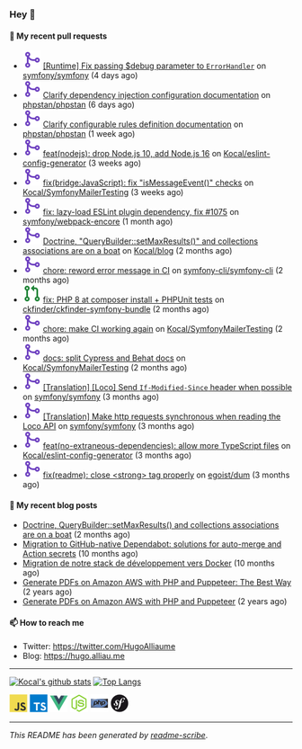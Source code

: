### Hey 👋

#### 👷 My recent pull requests

- ![](./assets/pr-merged.svg) [[Runtime] Fix passing $debug parameter to `ErrorHandler`](https://github.com/symfony/symfony/pull/45675) on [symfony/symfony](https://github.com/symfony/symfony) (4 days ago)
- ![](./assets/pr-merged.svg) [Clarify dependency injection configuration documentation](https://github.com/phpstan/phpstan/pull/6749) on [phpstan/phpstan](https://github.com/phpstan/phpstan) (6 days ago)
- ![](./assets/pr-merged.svg) [Clarify configurable rules definition documentation](https://github.com/phpstan/phpstan/pull/6741) on [phpstan/phpstan](https://github.com/phpstan/phpstan) (1 week ago)
- ![](./assets/pr-merged.svg) [feat(nodejs): drop Node.js 10, add Node.js 16](https://github.com/Kocal/eslint-config-generator/pull/11) on [Kocal/eslint-config-generator](https://github.com/Kocal/eslint-config-generator) (3 weeks ago)
- ![](./assets/pr-merged.svg) [fix(bridge:JavaScript): fix &#34;isMessageEvent()&#34; checks](https://github.com/Kocal/SymfonyMailerTesting/pull/32) on [Kocal/SymfonyMailerTesting](https://github.com/Kocal/SymfonyMailerTesting) (3 weeks ago)
- ![](./assets/pr-merged.svg) [fix: lazy-load ESLint plugin dependency, fix #1075](https://github.com/symfony/webpack-encore/pull/1076) on [symfony/webpack-encore](https://github.com/symfony/webpack-encore) (1 month ago)
- ![](./assets/pr-merged.svg) [Doctrine, &#34;QueryBuilder::setMaxResults()&#34; and collections associations are on a boat](https://github.com/Kocal/blog/pull/130) on [Kocal/blog](https://github.com/Kocal/blog) (2 months ago)
- ![](./assets/pr-merged.svg) [chore: reword error message in CI](https://github.com/symfony-cli/symfony-cli/pull/23) on [symfony-cli/symfony-cli](https://github.com/symfony-cli/symfony-cli) (2 months ago)
- ![](./assets/pr-open.svg) [fix: PHP 8 at composer install &#43; PHPUnit tests](https://github.com/ckfinder/ckfinder-symfony-bundle/pull/37) on [ckfinder/ckfinder-symfony-bundle](https://github.com/ckfinder/ckfinder-symfony-bundle) (2 months ago)
- ![](./assets/pr-merged.svg) [chore: make CI working again](https://github.com/Kocal/SymfonyMailerTesting/pull/31) on [Kocal/SymfonyMailerTesting](https://github.com/Kocal/SymfonyMailerTesting) (2 months ago)
- ![](./assets/pr-merged.svg) [docs: split Cypress and Behat docs](https://github.com/Kocal/SymfonyMailerTesting/pull/30) on [Kocal/SymfonyMailerTesting](https://github.com/Kocal/SymfonyMailerTesting) (2 months ago)
- ![](./assets/pr-merged.svg) [[Translation] [Loco] Send `If-Modified-Since` header when possible](https://github.com/symfony/symfony/pull/44484) on [symfony/symfony](https://github.com/symfony/symfony) (3 months ago)
- ![](./assets/pr-merged.svg) [[Translation] Make http requests synchronous when reading the Loco API](https://github.com/symfony/symfony/pull/44416) on [symfony/symfony](https://github.com/symfony/symfony) (3 months ago)
- ![](./assets/pr-merged.svg) [feat(no-extraneous-dependencies): allow more TypeScript files](https://github.com/Kocal/eslint-config-generator/pull/9) on [Kocal/eslint-config-generator](https://github.com/Kocal/eslint-config-generator) (3 months ago)
- ![](./assets/pr-merged.svg) [fix(readme): close &lt;strong&gt; tag properly](https://github.com/egoist/dum/pull/8) on [egoist/dum](https://github.com/egoist/dum) (3 months ago)

#### 📜 My recent blog posts

- [Doctrine, QueryBuilder::setMaxResults() and collections associations are on a boat](https://hugo.alliau.me/2022/01/07/doctrine-setmaxresults-and-collections-associations-are-on-a-boat/) (2 months ago)
- [Migration to GitHub-native Dependabot: solutions for auto-merge and Action secrets](https://hugo.alliau.me/2021/05/04/migration-to-github-native-dependabot-solutions-for-auto-merge-and-action-secrets/) (10 months ago)
- [Migration de notre stack de développement vers Docker](https://hugo.alliau.me/2021/04/26/migration-stack-developpement/) (10 months ago)
- [Generate PDFs on Amazon AWS with PHP and Puppeteer: The Best Way](https://hugo.alliau.me/2020/04/21/generate-pdfs-on-amazon-aws-with-php-and-puppeteer-the-best-way/) (2 years ago)
- [Generate PDFs on Amazon AWS with PHP and Puppeteer](https://hugo.alliau.me/2020/01/02/generate-pdfs-on-amazon-aws-with-php-and-puppeteer/) (2 years ago)

#### 📫 How to reach me

- Twitter: https://twitter.com/HugoAlliaume
- Blog: https://hugo.alliau.me

---

[![Kocal's github stats](https://github-readme-stats.vercel.app/api?username=Kocal&count_private=true&hide=stars)](https://github.com/anuraghazra/github-readme-stats)
[![Top Langs](https://github-readme-stats.vercel.app/api/top-langs/?username=Kocal&layout=compact)](https://github.com/anuraghazra/github-readme-stats)

<img src="https://raw.githubusercontent.com/devicons/devicon/master/icons/javascript/javascript-original.svg" alt="javascript" title="javascript" width="32" height="32"/> <img src="https://raw.githubusercontent.com/devicons/devicon/master/icons/typescript/typescript-original.svg" alt="typescript" title="typescript" width="32" height="32"/> <img src="https://raw.githubusercontent.com/devicons/devicon/master/icons/vuejs/vuejs-original.svg" alt="vuejs" title="vuejs" width="32" height="32"/> <img src="https://raw.githubusercontent.com/devicons/devicon/master/icons/nodejs/nodejs-original.svg" alt="nodejs" title="nodejs" width="32" height="32"/> <img src="https://raw.githubusercontent.com/devicons/devicon/master/icons/php/php-original.svg" alt="php" title="php" width="32" height="32"/> <img src="https://raw.githubusercontent.com/devicons/devicon/master/icons/symfony/symfony-original.svg" alt="symfony" title="symfony" width="32" height="32"/> 

---

_This README has been generated by [readme-scribe](https://github.com/muesli/readme-scribe/)_.

